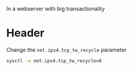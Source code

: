 <!-- TITLE: Synwithoutsynack -->
<!-- SUBTITLE: A quick summary of Synwithoutsynack -->

In a webserver with big transactionality
# Header

Change the `net.ipv4.tcp_tw_recycle` parameter


```sh
sysctl -w net.ipv4.tcp_tw_recycle=0
```

